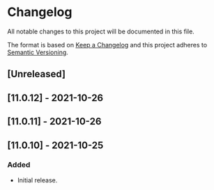 # Changelog

All notable changes to this project will be documented in this file.

The format is based on [Keep a Changelog](http://keepachangelog.com/en/1.0.0/)
and this project adheres to [Semantic Versioning](http://semver.org/spec/v2.0.0.html).

## [Unreleased]

## [11.0.12] - 2021-10-26

## [11.0.11] - 2021-10-26

## [11.0.10] - 2021-10-25
### Added

- Initial release.

